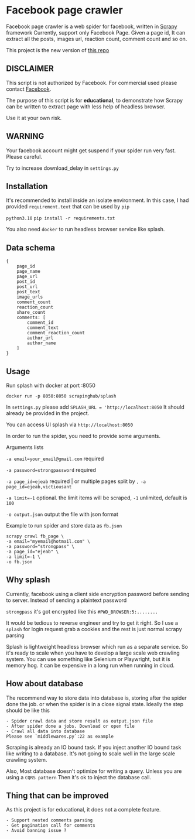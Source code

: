 # Facebook page crawler
Facebook page crawler is a web spider for facebook, written in [Scrapy](https://scrapy.org/) framework Currently, 
support only Facebook Page. Given a page id, It can extract all the posts, images url, reaction count, comment count 
and so on.

This project is the new version of [this repo](https://github.com/opplieam/Facebook_page_crawler)

## DISCLAIMER
This script is not authorized by Facebook. For commercial used please contact [Facebook](https://facebook.comorg/).

The purpose of this script is for **educational**, to demonstrate how Scrapy can be written to extract page with less 
help of headless browser.

Use it at your own risk.

## WARNING
Your facebook account might get suspend if your spider run very fast. Please careful.

Try to increase download_delay in `settings.py`

## Installation

It's recommended to install inside an isolate environment. In this case, I had provided `requirement.text` 
that can be used by `pip`

`python3.10`
`pip install -r requirements.txt`

You also need `docker` to run headless browser service like splash.

## Data schema

```
{
    page_id
    page_name
    page_url
    post_id
    post_url
    post_text
    image_urls
    comment_count
    reaction_count
    share_count
    comments: [
        comment_id
        comment_text
        comment_reaction_count
        author_url
        author_name
    ]
}
```

## Usage

Run splash with docker at port :8050

`docker run -p 8050:8050 scrapinghub/splash`

In `settings.py` please add `SPLASH_URL = 'http://localhost:8050`
It should already be provided in the project.


You can access UI splash via `http://localhost:8050`

In order to run the spider, you need to provide some arguments.

Arguments lists

`-a email=your_email@gmail.com` required

`-a password=strongpassword` required

`-a page_id=ejeab` required | or multiple pages split by `,` `-a page_id=ejeab,victiousant`

`-a limit=-1` optional. the limit items will be scraped, `-1` unlimited, default is `100`

`-o output.json` output the file with json format

Example to run spider and store data as `fb.json`

```
scrapy crawl fb_page \ 
-a email="myemail@hotmail.com" \ 
-a password="strongpass" \ 
-a page_id="ejeab" \ 
-a limit=-1 \ 
-o fb.json
```

## Why splash

Currently, facebook using a client side encryption password before sending to server.
Instead of sending a plaintext password

`strongpass` it's got encrypted like this
`#PWD_BROWSER:5:........`

It would be tedious to reverse engineer and try to get it right. So I use a `splash` for login request grab a cookies and 
the rest is just normal scrapy parsing

Splash is lightweight headless browser which run as a separate service. So it's ready to scale when you have to develop 
a large scale web crawling system. You can use something like Selenium or Playwright, but it is memory hog. it can be 
expensive in a long run when running in cloud.

## How about database

The recommend way to store data into database is, storing after the spider done the job. or when the spider is 
in a close signal state. Ideally the step should be like this

```
- Spider crawl data and store result as output.json file
- After spider done a jobs. Download or open file
- Crawl all data into database
Please see `middlewares.py`:22 as example
```

Scraping is already an IO bound task. If you inject another IO bound task like writing to a database. It's not going 
to scale well in the large scale crawling system.

Also, Most database doesn't optimize for writing a query. Unless you are using a `CQRS pattern` Then it's ok to inject
the database call.

## Thing that can be improved

As this project is for educational, it does not a complete feature.
```
- Support nested comments parsing
- Get pagination call for comments
- Avoid banning issue ?
```

